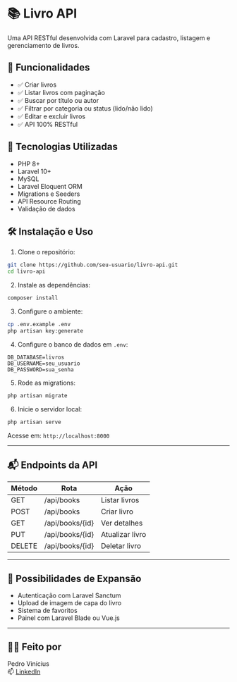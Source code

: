 # 📚 Livro API

Uma API RESTful desenvolvida com Laravel para cadastro, listagem e gerenciamento de livros.
## 🚀 Funcionalidades

- ✅ Criar livros
- ✅ Listar livros com paginação
- ✅ Buscar por título ou autor
- ✅ Filtrar por categoria ou status (lido/não lido)
- ✅ Editar e excluir livros
- ✅ API 100% RESTful

## 🧪 Tecnologias Utilizadas

- PHP 8+
- Laravel 10+
- MySQL
- Laravel Eloquent ORM
- Migrations e Seeders
- API Resource Routing
- Validação de dados

## 🛠️ Instalação e Uso

1. Clone o repositório:

```bash
git clone https://github.com/seu-usuario/livro-api.git
cd livro-api
```

2. Instale as dependências:

```bash
composer install
```

3. Configure o ambiente:

```bash
cp .env.example .env
php artisan key:generate
```

4. Configure o banco de dados em `.env`:

```env
DB_DATABASE=livros
DB_USERNAME=seu_usuario
DB_PASSWORD=sua_senha
```

5. Rode as migrations:

```bash
php artisan migrate
```

6. Inicie o servidor local:

```bash
php artisan serve
```

Acesse em: `http://localhost:8000`

---

## 📬 Endpoints da API

| Método | Rota           | Ação             |
|--------|----------------|------------------|
| GET    | /api/books     | Listar livros    |
| POST   | /api/books     | Criar livro      |
| GET    | /api/books/{id}| Ver detalhes     |
| PUT    | /api/books/{id}| Atualizar livro  |
| DELETE | /api/books/{id}| Deletar livro    |

---

## 🧠 Possibilidades de Expansão

- Autenticação com Laravel Sanctum
- Upload de imagem de capa do livro
- Sistema de favoritos
- Painel com Laravel Blade ou Vue.js

---

## 👨‍🎓 Feito por

Pedro Vinícius  
📫 [LinkedIn](https://www.linkedin.com/in/pedro-vinícius-4292a41b7)  

